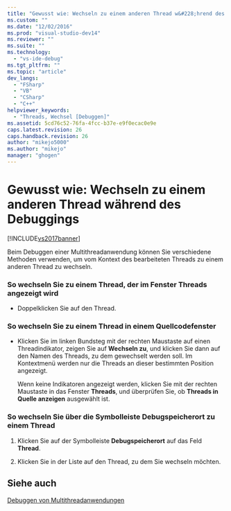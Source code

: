 ```yaml
---
title: "Gewusst wie: Wechseln zu einem anderen Thread w&#228;hrend des Debuggings | Microsoft Docs"
ms.custom: ""
ms.date: "12/02/2016"
ms.prod: "visual-studio-dev14"
ms.reviewer: ""
ms.suite: ""
ms.technology: 
  - "vs-ide-debug"
ms.tgt_pltfrm: ""
ms.topic: "article"
dev_langs: 
  - "FSharp"
  - "VB"
  - "CSharp"
  - "C++"
helpviewer_keywords: 
  - "Threads, Wechsel [Debuggen]"
ms.assetid: 5cd76c52-76fa-4fcc-b37e-e9f0ecac0e9e
caps.latest.revision: 26
caps.handback.revision: 26
author: "mikejo5000"
ms.author: "mikejo"
manager: "ghogen"
---
```

# Gewusst wie: Wechseln zu einem anderen Thread w&#228;hrend des Debuggings
[!INCLUDE[vs2017banner](../code-quality/includes/vs2017banner.md)]

Beim Debuggen einer Multithreadanwendung können Sie verschiedene Methoden verwenden, um vom Kontext des bearbeiteten Threads zu einem anderen Thread zu wechseln.  
  
### So wechseln Sie zu einem Thread, der im Fenster Threads angezeigt wird  
  
-   Doppelklicken Sie auf den Thread.  
  
### So wechseln Sie zu einem Thread in einem Quellcodefenster  
  
-   Klicken Sie im linken Bundsteg mit der rechten Maustaste auf einen Threadindikator, zeigen Sie auf **Wechseln zu**, und klicken Sie dann auf den Namen des Threads, zu dem gewechselt werden soll.  Im Kontextmenü werden nur die Threads an dieser bestimmten Position angezeigt.  
  
     Wenn keine Indikatoren angezeigt werden, klicken Sie mit der rechten Maustaste in das Fenster **Threads**, und überprüfen Sie, ob **Threads in Quelle anzeigen** ausgewählt ist.  
  
### So wechseln Sie über die Symbolleiste Debugspeicherort zu einem Thread  
  
1.  Klicken Sie auf der Symbolleiste **Debugspeicherort** auf das Feld **Thread**.  
  
2.  Klicken Sie in der Liste auf den Thread, zu dem Sie wechseln möchten.  
  
## Siehe auch  
 [Debuggen von Multithreadanwendungen](../debugger/debug-multithreaded-applications-in-visual-studio.md)